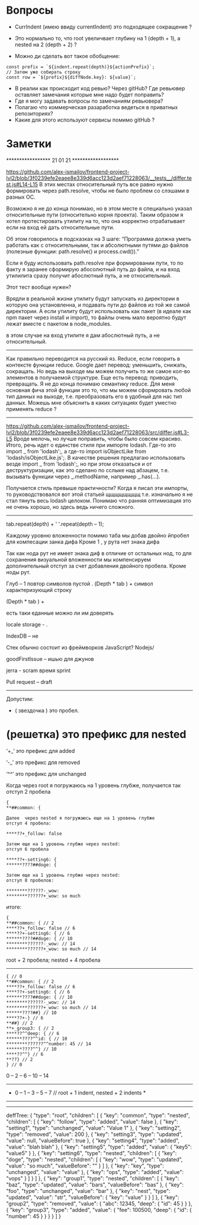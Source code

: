 # Вопросы
* CurrIndent (имею ввиду currentIndent) это подходящее сокращение ?

* Это нормально то, что root увеличвает глубину на 1 (depth + 1), a nested на 2 (depth + 2) ?

* Можно ди сделать вот такое обобщение:
```
const prefix = `${indent.repeat(depth)}${actionPrefix}`;
// Затем уже собирать строку
const row = `${prefix}${diffNode.key}: ${value}`;
```

* В реалии как происходит код ревью? Через gitHub? Где ревьювер оставляет замечания которые мне надо будет поправить?
* Где я могу задавать вопросы по замечаниям ревьювера?
* Полагаю что коммерческая разаработка ведеться в приватных репозиториях?
* Какие для этого используют сервисы помимо gitHub ?


# Заметки

***************** 21 01 21 ******************

https://github.com/alex-ismailov/frontend-project-lvl2/blob/3f0239efe2eaee8e339d6acc123d2aef71228063/__tests__/differ.test.js#L14-L15
В этих местах относительный путь все равно нужно формировать через path.resolve, чтобы не было проблем со слэшами в разных ОС.

Возможно я не до конца понимаю, но в этом месте я специально указал относительные пути (относительно корня проекта). Таким образом я хотел протестировать утилиту на то, что она корректно отрабатывает если на вход ей дать относительные пути.

Об этом говорилось в подсказках на 3 шаге:
“Программа должна уметь работать как с относительными, так и абсолютными путями до файлов (полезные функции: path.resolve() и process.cwd()).”

Если я буду использовать path.resolve при формировании пути, то по факту я заранее сформирую абосолютный путь до файла, и на вход утилилита сразу получит абослютный путь, а не относительный.

Этот тест вообще нужен?

Врядли в реальной жизни утилиту будут запускать из директории в которую она установленна, и подавать пути до файлов из той же самой директории.
А если утилиту будут использовать как пакет (в идеале как npm пакет через install и import), то файлы очень мало вероятно будут лежат вместе с пакетом в node_modules.

  в этом случае на вход утилите я дам абослютный путь, а не относительный.


*************************************************************
Как правильно переводится на русский яз. Reduce, если говорить в контексте функции reduce.
Google дает перевод: уменьшить, снижать, сокращать. Но ведь на выходе мы можем получить то же самое кол-во элементов в получаемой структуре.
Еще есть перевод: приводить, превращать.
Я не до конца понимаю семантику reduce.
Для меня основная фича этой функции это то, что мы можем сформровать любой тип данных на выходе, т.е. преобразовать его в удобный для нас тип данных.
Можешь мне объяснить в каких ситуациях будет уместно применять reduce ?

*************************************************************
https://github.com/alex-ismailov/frontend-project-lvl2/blob/3f0239efe2eaee8e339d6acc123d2aef71228063/src/differ.js#L3-L5
Вроде мелочь, но лучше поправить, чтобы было совсем красиво. Итого, речь идет о единстве стиля при импорте lodash. Где-то это import _ from 'lodash';, а где-то import isObjectLike from 'lodash/isObjectLike.js';. В качестве решения предлагаю использовать везде import _ from 'lodash';, но при этом отказаться и от деструктуризации, как это сделано по сслыке над абзацем, т.е. вызывать функции через _.methodName, например _.has(...).

Получается стиль превыше практичности?
Когда я писал эти импорты, то руководствовался вот этой статьей щщщщщщщщ
т.е. изначально я не стал тянуть весь lodash целоком.
Понимаю что ранняя оптимизация это не очень хорошо, но здесь ведь ничего сложного.
*************************************************************



tab.repeat(depth) + '  '.repeat(depth – 1);

Каждому уровню вложенности помимо таба мы добав двойно йпробел для компесации занка дифа
Кроме 1 , у рута нет знака дифа

Так как нода рут не имеет знака диф в отличие от остальных нод, то для сохранения визуальной вложенности мы компенсируем дополнительный отступ за счет добавления двойного пробела. Кроме ноды рут.





Глуб – 1 повтор символов пустой .
(Depth * tab ) + символ характеризующий строку

(Depth * tab ) +


есть таки еданные
можно ли им доверять

locale storage - .

IndexDB – не

Стек обычно состоит из фреймворков
JavaScript? Nodejs/


goodFirstIssue – ишью для джунов

jerra -
scram время
sprint

Pull request – draft


**********************************************
Допустим:

* ( звездочка ) это пробел.

# (решетка) это префикс для nested

‘+_‘ это префикс для added

‘-_’ это префикс для removed

‘^^’ это префикс для unchanged


Когда через root я погружаюсь на 1 уровень глубже, получается так
отступ 2 пробела
```
{
**##common: {

Далее  через nested я погружаюсь еще на 1 уровень глубже
отступ 4 пробела:

****??+_follow: false

Затем еще на 1 уровень глубже через nested:
отступ 6 пробела

****??+-setting6: {
******????##doge: {

Затем еще на 1 уровень глубже через nested:
отступ 8 пробелов:

********??????-_wow:
********??????+_wow: so much
```
итоге:
```
{
**##common: { // 2
****??+_follow: false // 6
****??+-setting6: { // 6
******????##doge: { // 10
********??????-_wow: // 14
********??????+_wow: so much // 14
```
root + 2 пробела; nested + 4 пробела


***************************************************
```
{ // 0
**##common: { // 2
****??+_follow: false // 6
****??+-setting6: { // 6
******????##doge: { // 10
********??????-_wow: // 14
********??????+_wow: so much // 14
******????##} // 10
****??+-} // 6
**##} // 2
**+_group3: { // 2
****??^^deep: { // 6
******????^^id: { // 10
********??????^^number: 45 // 14
******????^^} // 10
****??^^} // 6
**??} // 2
} // 0
```

0 – 2 – 6 – 10 – 14

***************************************************************
*  0 – 1 – 3 – 5 – 7  // root + 1 indent, nested + 2 indents  *
***************************************************************


****************************************************
deffTree:
{
  "type": "root",
  "children": [
    {
      "key": "common",
      "type": "nested",
      "children": [
        {
          "key": "follow",
          "type": "added",
          "value": false
        },
        {
          "key": "setting1",
          "type": "unchanged",
          "value": "Value 1"
        },
        {
          "key": "setting2",
          "type": "removed",
          "value": 200
        },
        {
          "key": "setting3",
          "type": "updated",
          "value": null,
          "valueBefore": true
        },
        {
          "key": "setting4",
          "type": "added",
          "value": "blah blah"
        },
        {
          "key": "setting5",
          "type": "added",
          "value": {
            "key5": "value5"
          }
        },
        {
          "key": "setting6",
          "type": "nested",
          "children": [
            {
              "key": "doge",
              "type": "nested",
              "children": [
                {
                  "key": "wow",
                  "type": "updated",
                  "value": "so much",
                  "valueBefore": ""
                }
              ]
            },
            {
              "key": "key",
              "type": "unchanged",
              "value": "value"
            },
            {
              "key": "ops",
              "type": "added",
              "value": "vops"
            }
          ]
        }
      ]
    },
    {
      "key": "group1",
      "type": "nested",
      "children": [
        {
          "key": "baz",
          "type": "updated",
          "value": "bars",
          "valueBefore": "bas"
        },
        {
          "key": "foo",
          "type": "unchanged",
          "value": "bar"
        },
        {
          "key": "nest",
          "type": "updated",
          "value": "str",
          "valueBefore": {
            "key": "value"
          }
        }
      ]
    },
    {
      "key": "group2",
      "type": "removed",
      "value": {
        "abc": 12345,
        "deep": {
          "id": 45
        }
      }
    },
    {
      "key": "group3",
      "type": "added",
      "value": {
        "fee": 100500,
        "deep": {
          "id": {
            "number": 45
          }
        }
      }
    }
  ]
}
